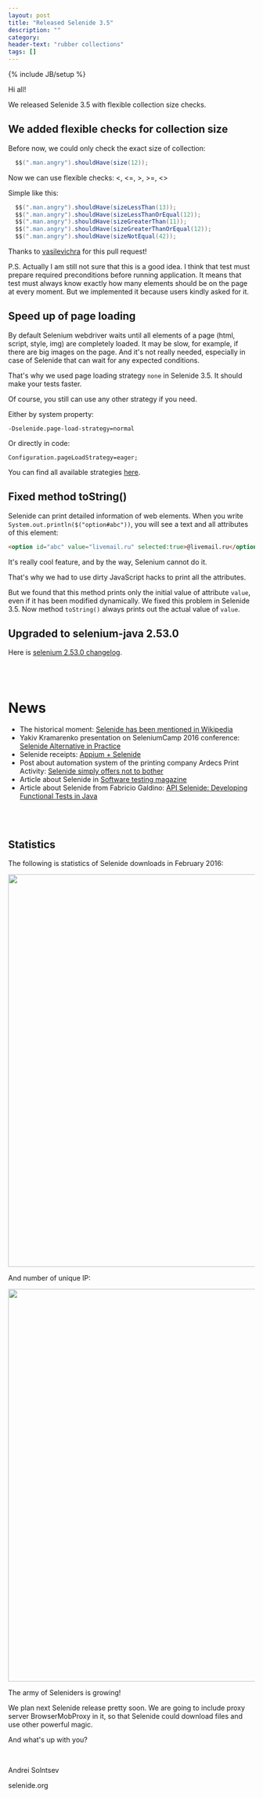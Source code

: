 ```yaml
---
layout: post
title: "Released Selenide 3.5"
description: ""
category:
header-text: "rubber collections"
tags: []
---
```

{% include JB/setup %}

Hi all!

We released Selenide 3.5 with flexible collection size checks.

## We added flexible checks for collection size 

Before now, we could only check the exact size of collection:

```java
  $$(".man.angry").shouldHave(size(12));
```

Now we can use flexible checks: <, <=, >, >=, <>

Simple like this:

```java
  $$(".man.angry").shouldHave(sizeLessThan(13));
  $$(".man.angry").shouldHave(sizeLessThanOrEqual(12));
  $$(".man.angry").shouldHave(sizeGreaterThan(11));
  $$(".man.angry").shouldHave(sizeGreaterThanOrEqual(12));
  $$(".man.angry").shouldHave(sizeNotEqual(42));
```

Thanks to [vasilevichra](https://github.com/vasilevichra) for this pull request!

P.S. Actually I am still not sure that this is a good idea.
I think that test must prepare required preconditions before running application.
It means that test must always know exactly how many elements should be on the page at every moment.
But we implemented it because users kindly asked for it.

## Speed up of page loading

By default Selenium webdriver waits until all elements of a page (html, script, style, img) are completely loaded.
It may be slow, for example, if there are big images on the page.
And it's not really needed, especially in case of Selenide that can wait for any expected conditions.

That's why we used page loading strategy `none` in Selenide 3.5. It should make your tests faster. 

Of course, you still can use any other strategy if you need.

Either by system property:

```
-Dselenide.page-load-strategy=normal
``` 

Or directly in code:

```
Configuration.pageLoadStrategy=eager;
```

You can find all available strategies [here](https://w3c.github.io/webdriver/webdriver-spec.html#dfn-page-loading-strategy).

## Fixed method toString()

Selenide can print detailed information of web elements.
When you write `System.out.println($("option#abc"))`, you will see a text and all attributes of this element:

```html
<option id="abc" value="livemail.ru" selected:true>@livemail.ru</option>
```

It's really cool feature, and by the way, Selenium cannot do it.

That's why we had to use dirty JavaScript hacks to print all the attributes. 

But we found that this method prints only the initial value of attribute `value`, even if it has been modified dynamically.
We fixed this problem in Selenide 3.5. Now method `toString()` always prints out the actual value of `value`.


## Upgraded to selenium-java 2.53.0

Here is [selenium 2.53.0 changelog](https://raw.githubusercontent.com/SeleniumHQ/selenium/master/java/CHANGELOG).

<br/>
<br/>

# News

* The historical moment: [Selenide has been mentioned in Wikipedia](https://en.wikipedia.org/wiki/List_of_GUI_testing_tools)
* Yakiv Kramarenko presentation on SeleniumCamp 2016 conference: [Selenide Alternative in Practice](http://www.slideshare.net/yashaka/selenide-alternative-in-practice-implementation-lessons-learned-seleniumcamp-2016)
* Selenide receipts: [Appium + Selenide](http://selenide-recipes.blogspot.com.ee/2015/09/mobile-automation-appium-selenide.html)
* Post about automation system of the printing company Ardecs Print Activity: [Selenide simply offers not to bother](http://www.ardecs.com/blog/27-08-2015/?lang=en)
* Article about Selenide in [Software testing magazine](http://www.softwaretestingmagazine.com/videos/concise-ui-tests-in-java-with-selenide/?utm_source=feedburner&utm_medium=feed&utm_campaign=Feed%3A+SoftwareTestingMagazine+%28Software+Testing+Magazine%29)
* Article about Selenide from Fabricio Galdino: [API Selenide: Developing Functional Tests in Java](http://mrbool.com/api-selenide-developing-functional-tests-in-java/33952)

<br/>
<br/>

## Statistics

The following is statistics of Selenide downloads in February 2016:
<center>
  <img src="{{ BASE_PATH }}/images/2016/03/selenide.downloads.png" width="800"/>
</center>

And number of unique IP:
<center>
  <img src="{{ BASE_PATH }}/images/2016/03/selenide.unique-ips.png" width="800"/>
</center>

The army of Seleniders is growing!


We plan next Selenide release pretty soon. We are going to include proxy server BrowserMobProxy in it,
so that Selenide could download files and use other powerful magic. 

And what's up with you?

<br/>

Andrei Solntsev 

selenide.org

